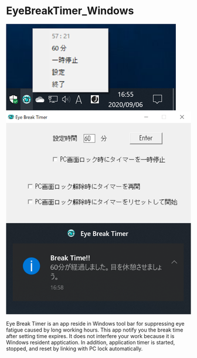 # EyeBreakTimer_Windows
![toolbar](/screenshot/toolbar.png) ![setting](/screenshot/setting.png) ![notification](/screenshot/notification.png)

Eye Break Timer is an app reside in Windows tool bar for suppressing eye fatigue caused by long working hours.
This app notify you the break time after setting time expires.
It does not interfere your work because it is Windows resident apptication.
In addition, application timer is started, stopped, and reset by linking with PC lock automatically.
